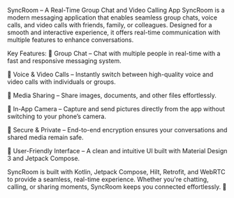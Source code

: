 SyncRoom – A Real-Time Group Chat and Video Calling App
SyncRoom is a modern messaging application that enables seamless group chats, voice calls, and video calls with friends, family, or colleagues. Designed for a smooth and interactive experience, it offers real-time communication with multiple features to enhance conversations.

Key Features:
🔹 Group Chat – Chat with multiple people in real-time with a fast and responsive messaging system.

🔹 Voice & Video Calls – Instantly switch between high-quality voice and video calls with individuals or groups.

🔹 Media Sharing – Share images, documents, and other files effortlessly.

🔹 In-App Camera – Capture and send pictures directly from the app without switching to your phone’s camera.

🔹 Secure & Private – End-to-end encryption ensures your conversations and shared media remain safe.

🔹 User-Friendly Interface – A clean and intuitive UI built with Material Design 3 and Jetpack Compose.

SyncRoom is built with Kotlin, Jetpack Compose, Hilt, Retrofit, and WebRTC to provide a seamless, real-time experience. Whether you're chatting, calling, or sharing moments, SyncRoom keeps you connected effortlessly. 🚀

